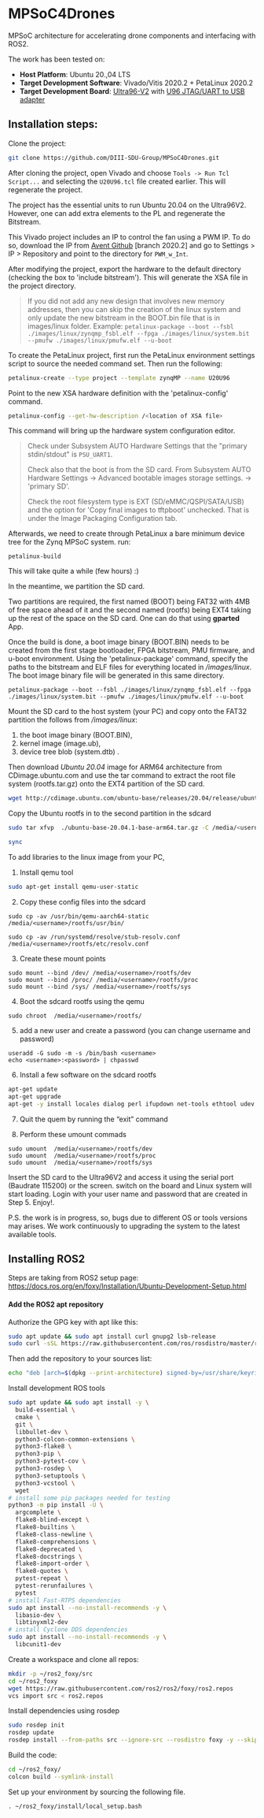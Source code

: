 # MPSoC4Drones
MPSoC architecture for accelerating drone components and interfacing with ROS2.

The work has been tested on:

- **Host Platform**: Ubuntu 20.,04 LTS
- **Target Development Software**: Vivado/Vitis 2020.2 + PetaLinux 2020.2
- **Target Development Board**: [Ultra96-V2](https://www.avnet.com/shop/us/products/avnet-engineering-services/aes-ultra96-v2-g-3074457345638646173/) with [U96 JTAG/UART to USB adapter](https://www.avnet.com/shop/us/products/avnet-engineering-services/aes-acc-u96-jtag-3074457345635355958/)

## Installation steps:

Clone the project: 

```bash
git clone https://github.com/DIII-SDU-Group/MPSoC4Drones.git
```

After cloning the project, open Vivado and choose `Tools -> Run Tcl Script...` and selecting the `U20U96.tcl` file created earlier. This will regenerate the project.

The project has the essential units to run Ubuntu 20.04 on the Ultra96V2. However, one can add extra elements to the PL and regenerate the Bitstream. 

This Vivado project includes an IP to control the fan using a PWM IP. To do so, download the IP from [Avent Github](https://github.com/Avnet/hdl/tree/2020.2) [branch 2020.2] and go to Settings > IP > Repository and point to the directory for `PWM_w_Int`.

After modifying the project, export the hardware to the default directory (checking the box to 'include bitstream'). This will generate the XSA file in the project directory. 

> If you did not add any new design that involves new memory addresses, then you can skip the creation of the linux system and only update the new bitstream in the BOOT.bin file that is in images/linux folder.  Example: `petalinux-package --boot --fsbl ./images/linux/zynqmp_fsbl.elf --fpga ./images/linux/system.bit --pmufw ./images/linux/pmufw.elf --u-boot`



To create the PetaLinux project, first run the PetaLinux environment  settings script to source the needed command set. Then run the  following:

```bash
petalinux-create --type project --template zynqMP --name U20U96
```

Point to the new  XSA hardware definition with the 'petalinux-config' command.

```bash
petalinux-config --get-hw-description /<location of XSA file>
```

This command will bring up the hardware system configuration editor. 

> Check  under Subsystem AUTO Hardware Settings that the "primary stdin/stdout" is `PSU_UART1`. 
>
> Check also that the boot is from the SD card. From Subsystem AUTO Hardware Settings -> Advanced bootable images storage settings. -> 'primary SD'.
>
> Check the root filesystem type is EXT (SD/eMMC/QSPI/SATA/USB) and the option for 'Copy final images to  tftpboot' unchecked. That is under the Image Packaging Configuration tab.

Afterwards, we need to create through PetaLinux  a bare minimum device tree for the Zynq MPSoC system. run:

```
petalinux-build
```

This will take quite a while (few hours) :)

In the meantime, we partition the SD card.

Two partitions are required, the first named (BOOT) being FAT32 with 4MB of free space ahead of it and the second named (rootfs) being EXT4 taking up the  rest of the space on the SD card. One can do that using **gparted** App.

Once the build is done, a boot image binary (BOOT.BIN) needs to be created from the first stage bootloader, FPGA bitstream, PMU firmware, and u-boot environment. Using the 'petalinux-package' command, specify the paths to  the bitstream and ELF files for everything located in *<PetaLinux project directory>/images/linux*. The boot image binary file will be generated in this same directory.

```
petalinux-package --boot --fsbl ./images/linux/zynqmp_fsbl.elf --fpga ./images/linux/system.bit --pmufw ./images/linux/pmufw.elf --u-boot
```

Mount the SD card to the host system (your PC) and copy onto the FAT32 partition the follows from */images/linux*:

1. the boot  image binary (BOOT.BIN), 
2. kernel image (image.ub), 
3. device tree blob  (system.dtb) . 

Then download *Ubuntu 20.04* image for ARM64 architecture from CDimage.ubuntu.com and use the tar command to extract the root file system (rootfs.tar.gz) onto the EXT4 partition of the SD card. 

```bash
wget http://cdimage.ubuntu.com/ubuntu-base/releases/20.04/release/ubuntu-base-20.04.1-base-arm64.tar.gz
```

Copy the Ubuntu rootfs in to the second partition in the sdcard

```bash
sudo tar xfvp  ./ubuntu-base-20.04.1-base-arm64.tar.gz -C /media/<username>/rootfs/

sync
```

To add libraries to the linux image from your PC, 

1. Install qemu tool

```bash
sudo apt-get install qemu-user-static
```

2. Copy these config files into the sdcard

```
sudo cp -av /usr/bin/qemu-aarch64-static /media/<username>/rootfs/usr/bin/

sudo cp -av /run/systemd/resolve/stub-resolv.conf /media/<username>/rootfs/etc/resolv.conf
```

3.  Create these mount points

```
sudo mount --bind /dev/ /media/<username>/rootfs/dev
sudo mount --bind /proc/ /media/<username>/rootfs/proc
sudo mount --bind /sys/ /media/<username>/rootfs/sys
```

4.  Boot the sdcard rootfs using the qemu

```
sudo chroot  /media/<username>/rootfs/
```

5. add a new user and create a password (you can change username and password)

```
useradd -G sudo -m -s /bin/bash <username>
echo <username>:<password> | chpasswd
```

6. Install a few software on the sdcard rootfs

```bash
apt-get update
apt-get upgrade
apt-get -y install locales dialog perl ifupdown net-tools ethtool udev wireless-tools iputils-ping resolvconf wget apt-utils wpasupplicant nano kmod openssh-client openssh-server build-essential cmake git
```

7. Quit the quem by running the “exit” command

8. Perform these umount commads

```
sudo umount  /media/<username>/rootfs/dev
sudo umount  /media/<username>/rootfs/proc
sudo umount  /media/<username>/rootfs/sys
```



Insert the SD card to the Ultra96V2 and access it using the serial port (Baudrate 115200) or the screen. switch on the board and Linux system will start loading. Login with your user name and password that are created in Step 5. Enjoy!.

P.S. the work is in progress, so, bugs due to different OS or tools versions may arises. We work continuously to upgrading the system to the latest available tools. 



## Installing ROS2

Steps are taking from ROS2 setup page: https://docs.ros.org/en/foxy/Installation/Ubuntu-Development-Setup.html

#### Add the ROS2 apt repository

Authorize the GPG key with apt like this:

```bash
sudo apt update && sudo apt install curl gnupg2 lsb-release
sudo curl -sSL https://raw.githubusercontent.com/ros/rosdistro/master/ros.key  -o /usr/share/keyrings/ros-archive-keyring.gpg
```

Then add the repository to your sources list:

```bash
echo "deb [arch=$(dpkg --print-architecture) signed-by=/usr/share/keyrings/ros-archive-keyring.gpg] http://packages.ros.org/ros2/ubuntu $(lsb_release -cs) main" | sudo tee /etc/apt/sources.list.d/ros2.list > /dev/null
```

Install development ROS tools

```bash
sudo apt update && sudo apt install -y \
  build-essential \
  cmake \
  git \
  libbullet-dev \
  python3-colcon-common-extensions \
  python3-flake8 \
  python3-pip \
  python3-pytest-cov \
  python3-rosdep \
  python3-setuptools \
  python3-vcstool \
  wget
# install some pip packages needed for testing
python3 -m pip install -U \
  argcomplete \
  flake8-blind-except \
  flake8-builtins \
  flake8-class-newline \
  flake8-comprehensions \
  flake8-deprecated \
  flake8-docstrings \
  flake8-import-order \
  flake8-quotes \
  pytest-repeat \
  pytest-rerunfailures \
  pytest
# install Fast-RTPS dependencies
sudo apt install --no-install-recommends -y \
  libasio-dev \
  libtinyxml2-dev
# install Cyclone DDS dependencies
sudo apt install --no-install-recommends -y \
  libcunit1-dev
```

Create a workspace and clone all repos:

```bash
mkdir -p ~/ros2_foxy/src
cd ~/ros2_foxy
wget https://raw.githubusercontent.com/ros2/ros2/foxy/ros2.repos
vcs import src < ros2.repos
```

Install dependencies using rosdep

```bash
sudo rosdep init
rosdep update
rosdep install --from-paths src --ignore-src --rosdistro foxy -y --skip-keys "console_bridge fastcdr fastrtps rti-connext-dds-5.3.1 urdfdom_headers"
```

Build the code:

```bash
cd ~/ros2_foxy/
colcon build --symlink-install
```

Set up your environment by sourcing the following file.

```
. ~/ros2_foxy/install/local_setup.bash
```
